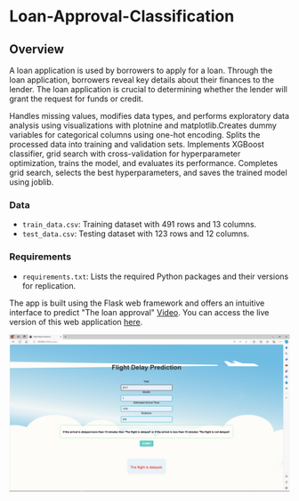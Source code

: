 # Loan-Approval-Classification

## Overview

A loan application is used by borrowers to apply for a loan. Through the loan application, borrowers reveal key details about their finances to the lender. The loan application is crucial to determining whether the lender will grant the request for funds or credit.

Handles missing values, modifies data types, and performs exploratory data analysis using visualizations with plotnine and matplotlib.Creates dummy variables for categorical columns using one-hot encoding. Splits the processed data into training and validation sets. Implements XGBoost classifier, grid search with cross-validation for hyperparameter optimization, trains the model, and evaluates its performance. Completes grid search, selects the best hyperparameters, and saves the trained model using joblib.

### Data

- `train_data.csv`: Training dataset with 491 rows and 13 columns.
- `test_data.csv`: Testing dataset with 123 rows and 12 columns.

### Requirements

- `requirements.txt`: Lists the required Python packages and their versions for replication.

The app is built using the Flask web framework and offers an intuitive interface to predict "The loan approval" [Video](https://drive.google.com/file/d/1YTYSeVagjFzNBsmXJxJNcpSp1bynahhI/view?usp=sharing). You can access the live version of this web application [here](https://airlinedelays.azurewebsites.net/).

![Image Alt Text](https://github.com/ThaminduSulakshana/Airline-delay-prediction/blob/b720f0b326667b92f91c274c0a7f424597cdd8ee/Screenshot%20(282).png)
